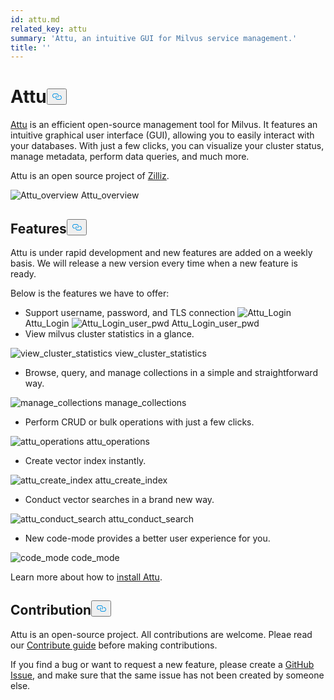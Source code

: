 ```yaml
---
id: attu.md
related_key: attu
summary: 'Attu, an intuitive GUI for Milvus service management.'
title: ''
---
```

<h1 id="Attu" class="common-anchor-header">Attu<button data-href="#Attu" class="anchor-icon" translate="no">
      <svg translate="no"
        aria-hidden="true"
        focusable="false"
        height="20"
        version="1.1"
        viewBox="0 0 16 16"
        width="16"
      >
        <path
          fill="#0092E4"
          fill-rule="evenodd"
          d="M4 9h1v1H4c-1.5 0-3-1.69-3-3.5S2.55 3 4 3h4c1.45 0 3 1.69 3 3.5 0 1.41-.91 2.72-2 3.25V8.59c.58-.45 1-1.27 1-2.09C10 5.22 8.98 4 8 4H4c-.98 0-2 1.22-2 2.5S3 9 4 9zm9-3h-1v1h1c1 0 2 1.22 2 2.5S13.98 12 13 12H9c-.98 0-2-1.22-2-2.5 0-.83.42-1.64 1-2.09V6.25c-1.09.53-2 1.84-2 3.25C6 11.31 7.55 13 9 13h4c1.45 0 3-1.69 3-3.5S14.5 6 13 6z"
        ></path>
      </svg>
    </button></h1><p><a href="https://github.com/zilliztech/attu">Attu</a> is an efficient open-source management tool for Milvus. It features an intuitive graphical user interface (GUI), allowing you to easily interact with your databases. With just a few clicks, you can visualize your cluster status, manage metadata, perform data queries, and much more.</p>
<p>Attu is an open source project of <a href="https://zilliz.com/">Zilliz</a>.</p>
<p>
  <span class="img-wrapper">
    <img translate="no" src="/docs/v2.1.x/assets/attu/insight_overview.png" alt="Attu_overview" class="doc-image" id="attu_overview" />
    <span>Attu_overview</span>
  </span>
</p>
<h2 id="Features" class="common-anchor-header">Features<button data-href="#Features" class="anchor-icon" translate="no">
      <svg translate="no"
        aria-hidden="true"
        focusable="false"
        height="20"
        version="1.1"
        viewBox="0 0 16 16"
        width="16"
      >
        <path
          fill="#0092E4"
          fill-rule="evenodd"
          d="M4 9h1v1H4c-1.5 0-3-1.69-3-3.5S2.55 3 4 3h4c1.45 0 3 1.69 3 3.5 0 1.41-.91 2.72-2 3.25V8.59c.58-.45 1-1.27 1-2.09C10 5.22 8.98 4 8 4H4c-.98 0-2 1.22-2 2.5S3 9 4 9zm9-3h-1v1h1c1 0 2 1.22 2 2.5S13.98 12 13 12H9c-.98 0-2-1.22-2-2.5 0-.83.42-1.64 1-2.09V6.25c-1.09.53-2 1.84-2 3.25C6 11.31 7.55 13 9 13h4c1.45 0 3-1.69 3-3.5S14.5 6 13 6z"
        ></path>
      </svg>
    </button></h2><p>Attu is under rapid development and new features are added on a weekly basis. We will release a new version every time when a new feature is ready.</p>
<p>Below is the features we have to offer:</p>
<ul>
<li>Support username, password, and TLS connection

  <span class="img-wrapper">
    <img translate="no" src="/docs/v2.1.x/assets/attu/insight_install.png" alt="Attu_Login" class="doc-image" id="attu_login" />
    <span>Attu_Login</span>
  </span>


  <span class="img-wrapper">
    <img translate="no" src="/docs/v2.1.x/assets/attu/insight_install_user_pwd.png" alt="Attu_Login_user_pwd" class="doc-image" id="attu_login_user_pwd" />
    <span>Attu_Login_user_pwd</span>
  </span>
</li>
<li>View milvus cluster statistics in a glance.</li>
</ul>
<p>
  <span class="img-wrapper">
    <img translate="no" src="/docs/v2.1.x/assets/attu/view_cluster_statistics.png" alt="view_cluster_statistics" class="doc-image" id="view_cluster_statistics" />
    <span>view_cluster_statistics</span>
  </span>
</p>
<ul>
<li>Browse, query, and manage collections in a simple and straightforward way.</li>
</ul>
<p>
  <span class="img-wrapper">
    <img translate="no" src="/docs/v2.1.x/assets/attu/manage_collections.png" alt="manage_collections" class="doc-image" id="manage_collections" />
    <span>manage_collections</span>
  </span>
</p>
<ul>
<li>Perform CRUD or bulk operations with just a few clicks.</li>
</ul>
<p>
  <span class="img-wrapper">
    <img translate="no" src="/docs/v2.1.x/assets/attu/insight_operations.png" alt="attu_operations" class="doc-image" id="attu_operations" />
    <span>attu_operations</span>
  </span>
</p>
<ul>
<li>Create vector index instantly.</li>
</ul>
<p>
  <span class="img-wrapper">
    <img translate="no" src="/docs/v2.1.x/assets/attu/insight_create_index.png" alt="attu_create_index" class="doc-image" id="attu_create_index" />
    <span>attu_create_index</span>
  </span>
</p>
<ul>
<li>Conduct vector searches in a brand new way.</li>
</ul>
<p>
  <span class="img-wrapper">
    <img translate="no" src="/docs/v2.1.x/assets/attu/insight_conduct_search.png" alt="attu_conduct_search" class="doc-image" id="attu_conduct_search" />
    <span>attu_conduct_search</span>
  </span>
</p>
<ul>
<li>New code-mode provides a better user experience for you.</li>
</ul>
<p>
  <span class="img-wrapper">
    <img translate="no" src="/docs/v2.1.x/assets/attu/code_mode.png" alt="code_mode" class="doc-image" id="code_mode" />
    <span>code_mode</span>
  </span>
</p>
<p>Learn more about how to <a href="/docs/it/attu_install-docker.md">install Attu</a>.</p>
<h2 id="Contribution" class="common-anchor-header">Contribution<button data-href="#Contribution" class="anchor-icon" translate="no">
      <svg translate="no"
        aria-hidden="true"
        focusable="false"
        height="20"
        version="1.1"
        viewBox="0 0 16 16"
        width="16"
      >
        <path
          fill="#0092E4"
          fill-rule="evenodd"
          d="M4 9h1v1H4c-1.5 0-3-1.69-3-3.5S2.55 3 4 3h4c1.45 0 3 1.69 3 3.5 0 1.41-.91 2.72-2 3.25V8.59c.58-.45 1-1.27 1-2.09C10 5.22 8.98 4 8 4H4c-.98 0-2 1.22-2 2.5S3 9 4 9zm9-3h-1v1h1c1 0 2 1.22 2 2.5S13.98 12 13 12H9c-.98 0-2-1.22-2-2.5 0-.83.42-1.64 1-2.09V6.25c-1.09.53-2 1.84-2 3.25C6 11.31 7.55 13 9 13h4c1.45 0 3-1.69 3-3.5S14.5 6 13 6z"
        ></path>
      </svg>
    </button></h2><p>Attu is an open-source project. All contributions are welcome. Pleae read our <a href="https://github.com/zilliztech/attu">Contribute guide</a> before making contributions.</p>
<p>If you find a bug or want to request a new feature, please create a <a href="https://github.com/zilliztech/attu">GitHub Issue</a>, and make sure that the same issue has not been created by someone else.</p>
